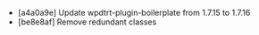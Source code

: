 * [a4a0a9e] Update wpdtrt-plugin-boilerplate from 1.7.15 to 1.7.16
* [be8e8af] Remove redundant classes
